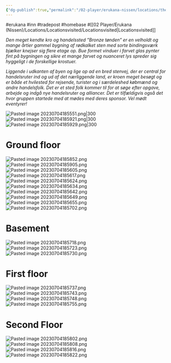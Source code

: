 ```yaml
---
{"dg-publish":true,"permalink":"/02-player/erukana-nissen/locations/the-bronze-keg/","tags":["Locationsvisited"]}
---
```


#erukana #inn #tradepost #homebase #[[02 Player/Erukana (Nissen)/Locations/Locationsvisited/Locationsvisited\|Locationsvisited]]

*Den meget kendte kro og handelssted ”Bronze tønden” er en velholdt og mange årtier gammel bygning af rødkalket sten med sorte bindingsværk bjælker knejser sig flere etage op. Bue formet vinduer i farvet glas pynter fint på bygningen og sikre et mange farvet og nuanceret lys spreder sig hyggeligt i de forskellige krostuer.*

*Liggende i udkanten af byen og lige op ad en bred stenvej, der er central for handelsruter ind og ud af det nærliggende land, er kroen meget besøgt og er både et hvilested for rejsende, turister og i særdeleshed købmænd og andre handelsfolk. Det er et sted folk kommer til for at søge efter opgave, arbejde og indgå nye handelsruter og alliancer. Det er tilfældigvis også det hvor gruppen startede med at mødes med deres sponsor. Vel mødt eventyrer!*


![Pasted image 20230704185551.png|300](/img/user/10%20Attachments/Pasted%20image%2020230704185551.png)
![Pasted image 20230704185921.png|300](/img/user/10%20Attachments/Pasted%20image%2020230704185921.png)
![Pasted image 20230704185929.png|300](/img/user/10%20Attachments/Pasted%20image%2020230704185929.png)

# Ground floor 
![Pasted image 20230704185852.png](/img/user/10%20Attachments/Pasted%20image%2020230704185852.png)
![Pasted image 20230704185905.png](/img/user/10%20Attachments/Pasted%20image%2020230704185905.png)
![Pasted image 20230704185605.png](/img/user/10%20Attachments/Pasted%20image%2020230704185605.png)
![Pasted image 20230704185617.png](/img/user/10%20Attachments/Pasted%20image%2020230704185617.png)
![Pasted image 20230704185624.png](/img/user/10%20Attachments/Pasted%20image%2020230704185624.png)
![Pasted image 20230704185634.png](/img/user/10%20Attachments/Pasted%20image%2020230704185634.png)
![Pasted image 20230704185642.png](/img/user/10%20Attachments/Pasted%20image%2020230704185642.png)
![Pasted image 20230704185649.png](/img/user/10%20Attachments/Pasted%20image%2020230704185649.png)
![Pasted image 20230704185655.png](/img/user/10%20Attachments/Pasted%20image%2020230704185655.png)
![Pasted image 20230704185702.png](/img/user/10%20Attachments/Pasted%20image%2020230704185702.png)
# Basement 
![Pasted image 20230704185718.png](/img/user/10%20Attachments/Pasted%20image%2020230704185718.png)
![Pasted image 20230704185723.png](/img/user/10%20Attachments/Pasted%20image%2020230704185723.png)
![Pasted image 20230704185730.png](/img/user/10%20Attachments/Pasted%20image%2020230704185730.png)
# First floor 
![Pasted image 20230704185737.png](/img/user/10%20Attachments/Pasted%20image%2020230704185737.png)
![Pasted image 20230704185743.png](/img/user/10%20Attachments/Pasted%20image%2020230704185743.png)
![Pasted image 20230704185748.png](/img/user/10%20Attachments/Pasted%20image%2020230704185748.png)
![Pasted image 20230704185755.png](/img/user/10%20Attachments/Pasted%20image%2020230704185755.png)
# Second Floor 
![Pasted image 20230704185802.png](/img/user/10%20Attachments/Pasted%20image%2020230704185802.png)
![Pasted image 20230704185808.png](/img/user/10%20Attachments/Pasted%20image%2020230704185808.png)
![Pasted image 20230704185816.png](/img/user/10%20Attachments/Pasted%20image%2020230704185816.png)
![Pasted image 20230704185822.png](/img/user/10%20Attachments/Pasted%20image%2020230704185822.png)
